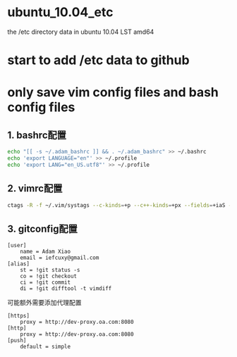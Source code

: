 ubuntu_10.04_etc
================

the /etc directory data in ubuntu 10.04 LST amd64

# start to add /etc data to github

# only save vim config files and bash config files

## 1. bashrc配置

```bash
echo "[[ -s ~/.adam_bashrc ]] && . ~/.adam_bashrc" >> ~/.bashrc
echo 'export LANGUAGE="en"' >> ~/.profile
echo 'export LANG="en_US.utf8"' >> ~/.profile
```

## 2. vimrc配置

```bash
ctags -R -f ~/.vim/systags --c-kinds=+p --c++-kinds=+px --fields=+iaS --extra=+q --languages=c,c++ /usr/include
```

## 3. gitconfig配置

```
[user]
	name = Adam Xiao
	email = iefcuxy@gmail.com
[alias]
	st = !git status -s
	co = !git checkout
	ci = !git commit
	di = !git difftool -t vimdiff
```
可能额外需要添加代理配置
```
[https]
	proxy = http://dev-proxy.oa.com:8080
[http]
	proxy = http://dev-proxy.oa.com:8080
[push]
	default = simple
```
